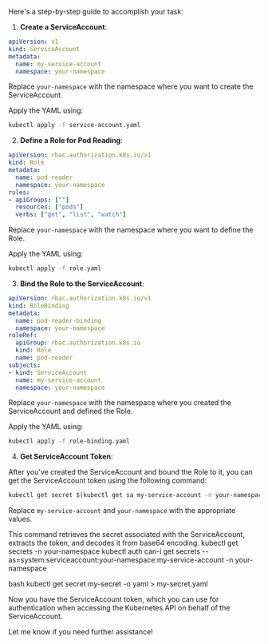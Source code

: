 Here's a step-by-step guide to accomplish your task:

1. **Create a ServiceAccount**:

```yaml
apiVersion: v1
kind: ServiceAccount
metadata:
  name: my-service-account
  namespace: your-namespace
```

Replace `your-namespace` with the namespace where you want to create the ServiceAccount.

Apply the YAML using:

```bash
kubectl apply -f service-account.yaml
```

2. **Define a Role for Pod Reading**:

```yaml
apiVersion: rbac.authorization.k8s.io/v1
kind: Role
metadata:
  name: pod-reader
  namespace: your-namespace
rules:
- apiGroups: [""]
  resources: ["pods"]
  verbs: ["get", "list", "watch"]
```

Replace `your-namespace` with the namespace where you want to define the Role.

Apply the YAML using:

```bash
kubectl apply -f role.yaml
```

3. **Bind the Role to the ServiceAccount**:

```yaml
apiVersion: rbac.authorization.k8s.io/v1
kind: RoleBinding
metadata:
  name: pod-reader-binding
  namespace: your-namespace
roleRef:
  apiGroup: rbac.authorization.k8s.io
  kind: Role
  name: pod-reader
subjects:
- kind: ServiceAccount
  name: my-service-account
  namespace: your-namespace
```

Replace `your-namespace` with the namespace where you created the ServiceAccount and defined the Role.

Apply the YAML using:

```bash
kubectl apply -f role-binding.yaml
```

4. **Get ServiceAccount Token**:

After you've created the ServiceAccount and bound the Role to it, you can get the ServiceAccount token using the following command:

```bash
kubectl get secret $(kubectl get sa my-service-account -n your-namespace -o jsonpath='{.secrets[0].name}') -n your-namespace -o jsonpath='{.data.token}' | base64 --decode
```

Replace `my-service-account` and `your-namespace` with the appropriate values.

This command retrieves the secret associated with the ServiceAccount, extracts the token, and decodes it from base64 encoding.
  kubectl get secrets -n your-namespace
  kubectl auth can-i get secrets --as=system:serviceaccount:your-namespace:my-service-account -n your-namespace

bash
kubectl get secret my-secret -o yaml > my-secret.yaml


Now you have the ServiceAccount token, which you can use for authentication when accessing the Kubernetes API on behalf of the ServiceAccount.

Let me know if you need further assistance!
